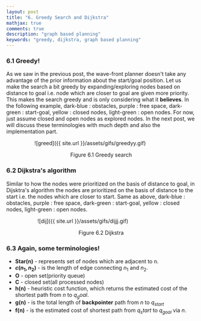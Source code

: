 ```yaml
---
layout: post
title: "6. Greedy Search and Dijkstra"
mathjax: true
comments: true
description: "graph based planning"
keywords: "greedy, dijkstra, graph based planning"
---  
```


### 6.1 Greedy!
As we saw in the previous post, the wave-front planner doesn't take any advantage of the prior information about the start/goal position. Let us make the search a bit greedy by expanding/exploring nodes based on distance to goal i.e. node which are closer to goal are given more priority. This makes the search greedy and is only considering what it **believes**. In the following example, dark-blue : obstacles, purple : free space, dark-green : start-goal, yellow : closed nodes, light-green : open nodes. For now, just assume closed and open nodes as explored nodes. In the next post, we will discuss these terminologies with much depth and also the implementation part.     

&nbsp;&nbsp;&nbsp;&nbsp;&nbsp;&nbsp;&nbsp;&nbsp;&nbsp;&nbsp;&nbsp;&nbsp;&nbsp;&nbsp;&nbsp;&nbsp;&nbsp;&nbsp; ![greed]({{ site.url }}/assets/gifs/greedyy.gif)
<p align="center">
Figure 6.1 Greedy search
</p>

### 6.2 Dijkstra's algorithm
Similar to how the nodes were prioritized on the basis of distance to goal, in Dijsktra's algorithm the nodes are prioritized on the basis of distance to the start i.e. the nodes which are closer to start. Same as above, dark-blue : obstacles, purple : free space, dark-green : start-goal, yellow : closed nodes, light-green : open nodes.  

&nbsp;&nbsp;&nbsp;&nbsp;&nbsp;&nbsp;&nbsp;&nbsp;&nbsp;&nbsp;&nbsp;&nbsp;&nbsp;&nbsp;&nbsp;&nbsp;&nbsp;&nbsp;&nbsp;&nbsp; ![dij]({{ site.url }}/assets/gifs/dijjj.gif)
<p align="center">
Figure 6.2 Dijkstra
</p>

### 6.3 Again, some terminologies!
* **Star(n)** - represents set of nodes which are adjacent to n.
* **$c(n_1,n_2)$** - is the length of edge connecting $n_1$ and $n_2$.
* **O** - open set(priority queue)
* **C** - closed set(all processed nodes)
* **h(n)** - heuristic cost function, which returns the estimated cost of the shortest path from $n$ to $q_goal$.
* **g(n)** - is the total length of **backpointer** path from $n$ to $q_{start}$
* **f(n)** - is the estimated cost of shortest path from $q_start$ to $q_{goal}$ via $n$.

